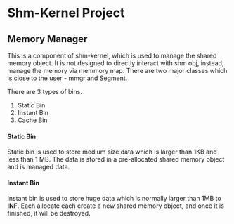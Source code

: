 # Shm-Kernel Project

## Memory Manager

This is a component of shm-kernel, which is used to manage the shared memory object. It is not designed to directly interact with shm obj, instead, manage the memory via memmory map. There are two major classes which is close to the user - mmgr and Segment.


There are 3 types of bins.
1. Static Bin
2. Instant Bin
3. Cache Bin

#### Static Bin
Static bin is used to store medium size data which is larger than 1KB and less than 1 MB. The data is stored in a pre-allocated shared memory object and is managed data. 

#### Instant Bin
Instant bin is used to store huge data which is normally larger than 1MB to **INF**. Each allocate each create a new shared memory object, and once it is finished, it will be destroyed.